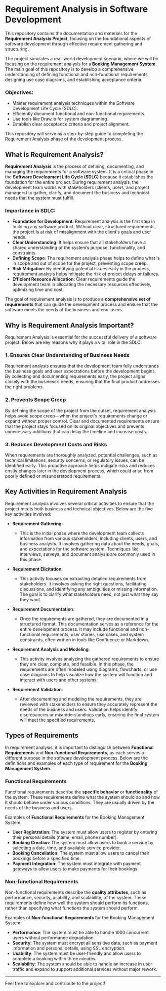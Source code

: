 # Requirement Analysis in Software Development

This repository contains the documentation and materials for the **Requirement Analysis Project**, focusing on the foundational aspects of software development through effective requirement gathering and structuring.

The project simulates a real-world development scenario, where we will be focusing on the requirement analysis for a **Booking Management System**. The main goal of this repository is to develop a comprehensive understanding of defining functional and non-functional requirements, designing use case diagrams, and establishing acceptance criteria.

### Objectives:
- Master requirement analysis techniques within the Software Development Life Cycle (SDLC).
- Efficiently document functional and non-functional requirements.
- Use tools like Draw.io for system diagramming.
- Establish clear acceptance criteria and project alignment.

This repository will serve as a step-by-step guide to completing the Requirement Analysis phase of the development process.

## What is Requirement Analysis?

**Requirement Analysis** is the process of defining, documenting, and managing the requirements for a software system. It is a critical phase in the **Software Development Life Cycle (SDLC)** because it establishes the foundation for the entire project. During requirement analysis, the development team works with stakeholders (clients, users, and project managers) to gather, clarify, and document the business and technical needs that the system must fulfill.

### Importance in SDLC:
- **Foundation for Development**: Requirement analysis is the first step in building any software product. Without clear, structured requirements, the project is at risk of misalignment with the client's goals and user needs.
- **Clear Understanding**: It helps ensure that all stakeholders have a shared understanding of the system’s purpose, functionality, and constraints.
- **Defining Scope**: The requirement analysis phase helps to define what is in scope and out of scope for the project, preventing scope creep.
- **Risk Mitigation**: By identifying potential issues early in the process, requirement analysis helps mitigate the risk of project delays or failures.
- **Efficient Resource Allocation**: Clear requirements guide the development team in allocating the necessary resources effectively, optimizing time and cost.

The goal of requirement analysis is to produce a **comprehensive set of requirements** that can guide the development process and ensure that the software meets the needs of the business and end-users.

## Why is Requirement Analysis Important?

Requirement Analysis is essential for the successful delivery of a software project. Below are key reasons why it plays a vital role in the SDLC:

### 1. **Ensures Clear Understanding of Business Needs**
   Requirement analysis ensures that the development team fully understands the business goals and user expectations before the development begins. By collecting and documenting requirements early, the project aligns closely with the business’s needs, ensuring that the final product addresses the right problems.

### 2. **Prevents Scope Creep**
   By defining the scope of the project from the outset, requirement analysis helps avoid scope creep—when the project's requirements change or expand without proper control. Clear and documented requirements ensure that the project stays focused on its original objectives and prevents unnecessary additions that can delay the timeline and increase costs.

### 3. **Reduces Development Costs and Risks**
   When requirements are thoroughly analyzed, potential challenges, such as technical limitations, security concerns, or regulatory issues, can be identified early. This proactive approach helps mitigate risks and reduces costly changes later in the development process, which could arise from poorly defined or misunderstood requirements.

## Key Activities in Requirement Analysis

Requirement analysis involves several critical activities to ensure that the project meets both business and technical objectives. Below are the five key activities involved:

- **Requirement Gathering**: 
  - This is the initial phase where the development team collects information from various stakeholders, including clients, users, and business analysts. It involves gathering data about the needs, goals, and expectations for the software system. Techniques like interviews, surveys, and document analysis are commonly used in this phase.

- **Requirement Elicitation**: 
  - This activity focuses on extracting detailed requirements from stakeholders. It involves asking the right questions, facilitating discussions, and identifying any ambiguities or missing information. The goal is to clarify what stakeholders need, not just what they say they want.

- **Requirement Documentation**: 
  - Once the requirements are gathered, they are documented in a structured format. This documentation serves as a reference for the entire development process. It may include functional and non-functional requirements, user stories, use cases, and system constraints, often written in tools like Confluence or Markdown.

- **Requirement Analysis and Modeling**: 
  - This activity involves analyzing the gathered requirements to ensure they are clear, complete, and feasible. In this phase, the requirements are often modeled using diagrams, flowcharts, or use case diagrams to help visualize how the system will function and interact with users and other systems.

- **Requirement Validation**: 
  - After documenting and modeling the requirements, they are reviewed with stakeholders to ensure they accurately represent the needs of the business and users. Validation helps identify discrepancies or misunderstandings early, ensuring the final system will meet the specified requirements.
 
## Types of Requirements

In requirement analysis, it is important to distinguish between **Functional Requirements** and **Non-functional Requirements**, as each serves a different purpose in the software development process. Below are the definitions and examples of each type of requirement for the **Booking Management System**.

### Functional Requirements

Functional requirements describe the **specific behavior** or **functionality** of the system. These requirements define what the system should do and how it should behave under various conditions. They are usually driven by the needs of the business and users.

Examples of **Functional Requirements** for the Booking Management System:
- **User Registration**: The system must allow users to register by entering their personal details (name, email, phone number).
- **Booking Creation**: The system must allow users to book a service by selecting a date, time, and available service provider.
- **Booking Cancellation**: The system must allow users to cancel their bookings before a specified time.
- **Payment Integration**: The system must integrate with payment gateways to allow users to make payments for their bookings.

### Non-functional Requirements

Non-functional requirements describe the **quality attributes**, such as performance, security, usability, and scalability, of the system. These requirements define how well the system should perform its functions, rather than specifying what functions the system should perform.

Examples of **Non-functional Requirements** for the Booking Management System:
- **Performance**: The system must be able to handle 1000 concurrent users without performance degradation.
- **Security**: The system must encrypt all sensitive data, such as payment information and personal details, using SSL encryption.
- **Usability**: The system must be user-friendly and allow users to complete a booking within three minutes.
- **Scalability**: The system should be able to handle an increase in user traffic and expand to support additional services without major rework.


---
Feel free to explore and contribute to the project!
